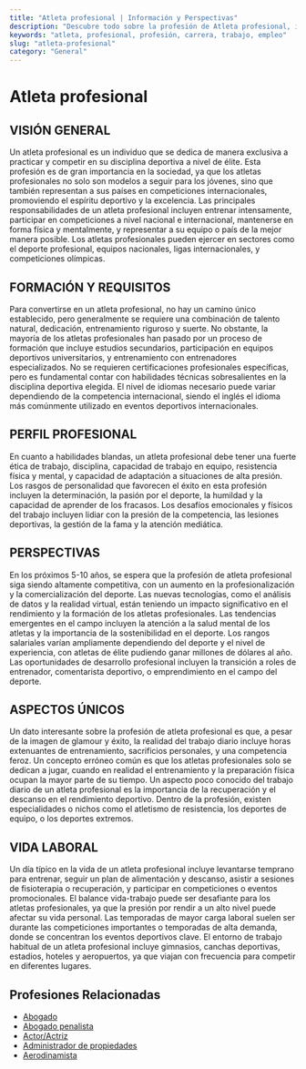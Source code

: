 ```yaml
---
title: "Atleta profesional | Información y Perspectivas"
description: "Descubre todo sobre la profesión de Atleta profesional, incluyendo responsabilidades, requisitos y oportunidades."
keywords: "atleta, profesional, profesión, carrera, trabajo, empleo"
slug: "atleta-profesional"
category: "General"
---
```


# Atleta profesional

## VISIÓN GENERAL

Un atleta profesional es un individuo que se dedica de manera exclusiva a practicar y competir en su disciplina deportiva a nivel de élite. Esta profesión es de gran importancia en la sociedad, ya que los atletas profesionales no solo son modelos a seguir para los jóvenes, sino que también representan a sus países en competiciones internacionales, promoviendo el espíritu deportivo y la excelencia. Las principales responsabilidades de un atleta profesional incluyen entrenar intensamente, participar en competiciones a nivel nacional e internacional, mantenerse en forma física y mentalmente, y representar a su equipo o país de la mejor manera posible. Los atletas profesionales pueden ejercer en sectores como el deporte profesional, equipos nacionales, ligas internacionales, y competiciones olímpicas.

## FORMACIÓN Y REQUISITOS

Para convertirse en un atleta profesional, no hay un camino único establecido, pero generalmente se requiere una combinación de talento natural, dedicación, entrenamiento riguroso y suerte. No obstante, la mayoría de los atletas profesionales han pasado por un proceso de formación que incluye estudios secundarios, participación en equipos deportivos universitarios, y entrenamiento con entrenadores especializados. No se requieren certificaciones profesionales específicas, pero es fundamental contar con habilidades técnicas sobresalientes en la disciplina deportiva elegida. El nivel de idiomas necesario puede variar dependiendo de la competencia internacional, siendo el inglés el idioma más comúnmente utilizado en eventos deportivos internacionales.

## PERFIL PROFESIONAL

En cuanto a habilidades blandas, un atleta profesional debe tener una fuerte ética de trabajo, disciplina, capacidad de trabajo en equipo, resistencia física y mental, y capacidad de adaptación a situaciones de alta presión. Los rasgos de personalidad que favorecen el éxito en esta profesión incluyen la determinación, la pasión por el deporte, la humildad y la capacidad de aprender de los fracasos. Los desafíos emocionales y físicos del trabajo incluyen lidiar con la presión de la competencia, las lesiones deportivas, la gestión de la fama y la atención mediática.

## PERSPECTIVAS

En los próximos 5-10 años, se espera que la profesión de atleta profesional siga siendo altamente competitiva, con un aumento en la profesionalización y la comercialización del deporte. Las nuevas tecnologías, como el análisis de datos y la realidad virtual, están teniendo un impacto significativo en el rendimiento y la formación de los atletas profesionales. Las tendencias emergentes en el campo incluyen la atención a la salud mental de los atletas y la importancia de la sostenibilidad en el deporte. Los rangos salariales varían ampliamente dependiendo del deporte y el nivel de experiencia, con atletas de élite pudiendo ganar millones de dólares al año. Las oportunidades de desarrollo profesional incluyen la transición a roles de entrenador, comentarista deportivo, o emprendimiento en el campo del deporte.

## ASPECTOS ÚNICOS

Un dato interesante sobre la profesión de atleta profesional es que, a pesar de la imagen de glamour y éxito, la realidad del trabajo diario incluye horas extenuantes de entrenamiento, sacrificios personales, y una competencia feroz. Un concepto erróneo común es que los atletas profesionales solo se dedican a jugar, cuando en realidad el entrenamiento y la preparación física ocupan la mayor parte de su tiempo. Un aspecto poco conocido del trabajo diario de un atleta profesional es la importancia de la recuperación y el descanso en el rendimiento deportivo. Dentro de la profesión, existen especialidades o nichos como el atletismo de resistencia, los deportes de equipo, o los deportes extremos.

## VIDA LABORAL

Un día típico en la vida de un atleta profesional incluye levantarse temprano para entrenar, seguir un plan de alimentación y descanso, asistir a sesiones de fisioterapia o recuperación, y participar en competiciones o eventos promocionales. El balance vida-trabajo puede ser desafiante para los atletas profesionales, ya que la presión por rendir a un alto nivel puede afectar su vida personal. Las temporadas de mayor carga laboral suelen ser durante las competiciones importantes o temporadas de alta demanda, donde se concentran los eventos deportivos clave. El entorno de trabajo habitual de un atleta profesional incluye gimnasios, canchas deportivas, estadios, hoteles y aeropuertos, ya que viajan con frecuencia para competir en diferentes lugares.
## Profesiones Relacionadas

- [Abogado](/profesiones/abogado/)
- [Abogado penalista](/profesiones/abogado-penalista/)
- [Actor/Actriz](/profesiones/actor-actriz/)
- [Administrador de propiedades](/profesiones/administrador-de-propiedades/)
- [Aerodinamista](/profesiones/aerodinamista/)

